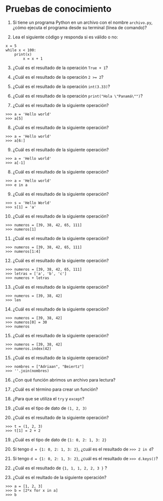 # Pruebas de conocimiento

1. Si tiene un programa Python en un archivo con el nombre `archivo.py`, ¿cómo ejecuta el programa desde su terminal (línea de comando)?

2. Lea el siguiente código y responda si es válido o no:

```
x = 5
while x < 100:
    print(x)
        x = x + 1
```

3. ¿Cuál es el resultado de la operación `True + 1`?

4. ¿Cuál es el resultado de la operación `2 >= 2`?

5. ¿Cuál es el resultado de la operación `int(3.33)`?

6. ¿Cuál es el resultado de la operación `print("Hola \"Panamá\"")`?

7. ¿Cuál es el resultado de la siguiente operación?

```
>>> a = 'Hello world'
>>> a[5]
```

8. ¿Cuál es el resultado de la siguiente operación?

```
>>> a = 'Hello world'
>>> a[6:]
```

9. ¿Cuál es el resultado de la siguiente operación?

```
>>> a = 'Hello world'
>>> a[-1]
```

8. ¿Cuál es el resultado de la siguiente operación?

```
>>> a = 'Hello world'
>>> e in a
```

9. ¿Cuál es el resultado de la siguiente operación?

```
>>> s = 'Hello World'
>>> s[1] = 'a'
```

10. ¿Cuál es el resultado de la siguiente operación?

```
>>> numeros = [39, 38, 42, 65, 111]
>>> numeros[1]
```

11. ¿Cuál es el resultado de la siguiente operación?

```
>>> numeros = [39, 38, 42, 65, 111]
>>> numeros[1:4]
```

12. ¿Cuál es el resultado de la siguiente operación?

```
>>> numeros = [39, 38, 42, 65, 111]
>>> letras = ['a', 'b', 'c']
>>> numeros + letras
```

13. ¿Cuál es el resultado de la siguiente operación?

```
>>> numeros = [39, 38, 42]
>>> len
```

14. ¿Cuál es el resultado de la siguiente operación?

```
>>> numeros = [39, 38, 42]
>>> numeros[0] = 30
>>> numeros
```

15. ¿Cuál es el resultado de la siguiente operación?

```
>>> numeros = [39, 38, 42]
>>> numeros.index(42)
```

15. ¿Cuál es el resultado de la siguiente operación?

```
>>> nombres = ["Adriaan", "Beiertz"]
>>> ''.join(nombres)
```

16. ¿Con qué función abrimos un archivo para lectura?

17. ¿Cuál es el término para crear un función?

18. ¿Para que se utiliza el `try` y `except`?

19. ¿Cuál es el tipo de dato de `(1, 2, 3)`

20. ¿Cuál es el resultado de la siguiente operación?

```
>>> t = (1, 2, 3)
>>> t[1] = 2 + 2
``` 

19. ¿Cuál es el tipo de dato de `{1: 0, 2: 1, 3: 2}`

20. Si tengo `d = {1: 0, 2: 1, 3: 2}`, ¿cuál es el resultado de `>>> 2 in d`?
21. Si tengo `d = {1: 0, 2: 1, 3: 2}`, ¿cuál es el resultado de `>>> d.keys()`?
22. ¿Cuál es el resultado de `{1, 1, 1, 2, 2, 3 }` ?
23. ¿Cuál es el reultado de la siguiente operación?
```
>>> a = [1, 2, 3]
>>> b = [2*x for x in a]
>>> b
```